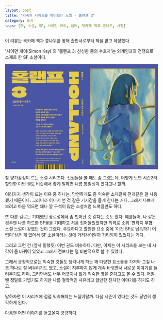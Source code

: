 ```yaml
---
layout: post
title: "익숙한 시리즈를 이어보는 느낌 - 홀랜프 3"
category: 도서
tags: [책, 소설, SF, 사이먼 케이, 샘터, 북카페 책과 콩나무, 서평]
---
```


<div class="ftc-ad-notice">
이 리뷰는 북카페 책과 콩나무를 통해 출판사로부터 책을 받고 작성했다.
</div>



'사이먼 케이(Simon Kay)'의
'홀랜프 3: 신성한 종의 수호자'는
외계인과의 전쟁으로 소재로 한 SF 소설이다.

![표지](/images/book/hollanp-3-2025-book.jpg)

참 양가감정이 드는 소설 시리즈다.
전권들을 볼 때도 좀 그랬는데,
어떻게 보면 시즌2라 할만한 이번 권도 비슷해서
좋게 말하면 나름 통일성이 있다고나 할까.

여러가지 생각이 드는 이유 중 하나는,
당연하게도 좀 익숙한 소재랄까 전개같은 걸 사용했기 때문이다.
그러니까 어디서 본 것 같은 기시감을 들게 한다는 거다.
그래서 나쁘게 보려고 마음 먹으면 꽤나 깔 구석이 많은 소설처럼 느껴질만도 하다.

또 다른 걸로는 기대했던 장르성에서 좀 벗어난 것 같다는 것도 있다.
예를들어, 나 같은 경우엔 나름 하드한 SF물을 기대하고 처음 집어들었었지만
의외로 소위 '판타지 무협' 소설 느낌이 강했던 것이 그랬다.
주요하다고 할만한 요소 중에 '이건 SF로 납득하기 어렵다'싶은 게 있어서
SF 소설이라는 것에 거리감이랄까 거리낌이 있었다는 거다.

그리고 그런 건 (앞서 말했듯) 이번 권도 비슷하다.
다만, 이제는 이 시리즈를 보는 내 시각이 좀 바뀌어 있었고
그래서 전보다는 덜 비판적으로 볼 수 있었다.

그래서 긍정적으로는
익숙한 것들도 생각나게 하는 꽤 다양한 요소들을 가져와
그걸 나름 하나로 잘 버무리기도 했고,
소설이 지루하지 않게 계속 바뀌면서 새로운 이야기를 들려주기도 하며,
그러면서도 너무 어긋지나 않게 익숙한 맛을 준다고도 볼 수 있다.
어떨땐 정말로 가볍기도 하지만
나름 철학적인 사유라고 할만한 진지한 이야기를 하기도 하고.

말하자면 이 시리즈에 점점 익숙해지는 느낌이랄까.
다음 시즌이 있다는 것도 당연히 생각하게 된다.

다음엔 어떤 이야기를 들고올지 궁금하다.
